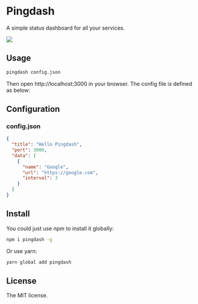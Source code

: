 # Pingdash
A simple status dashboard for all your services.

![](demo.gif)

## Usage
```bash
pingdash config.json
```

Then open http://localhost:3000 in your browser. The config file is defined as below:

## Configuration

### config.json
```json
{
  "title": "Hello Pingdash",
  "port": 3000,
  "data": [
  	{
  	  "name": "Google",
  	  "url": "https://google.com",
      "interval": 3
  	}
  ]
}
```

## Install
You could just use npm to install it globally:

```bash
npm i pingdash -g
```

Or use yarn:

```bash
yarn global add pingdash
```

## License
The MIT license.
